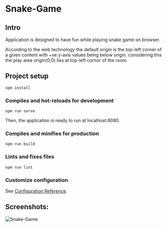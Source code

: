 # Snake-Game

## Intro
Application is designed to have fun while playing snake game on browser.

According to the web technology the default origin is the top-left corner of a given content with +ve y-axis values being below origin.
considering this the play area origin(0,0) lies at top-left cornor of the room.

## Project setup
```
npm install
```

### Compiles and hot-reloads for development
```
npm run serve
```
Then, the application is ready to run at localhost:8080.

### Compiles and minifies for production
```
npm run build
```

### Lints and fixes files
```
npm run lint
```

### Customize configuration
See [Configuration Reference](https://cli.vuejs.org/config/).

## Screenshots:
![Snake-Game](/relative/path/to/sg_welcome_page.jpg?raw=true "sg_welcome_page")